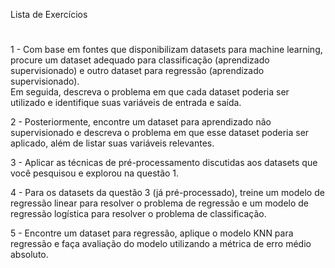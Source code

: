 Lista de Exercícios
#

1 - Com base em fontes que disponibilizam datasets para machine learning, procure um dataset adequado para classificação (aprendizado supervisionado) e outro dataset para regressão (aprendizado supervisionado). <br> 
Em seguida, descreva o problema em que cada dataset poderia ser utilizado e identifique suas variáveis de entrada e saída.

2 - Posteriormente, encontre um dataset para aprendizado não supervisionado e descreva o problema em que esse dataset poderia ser aplicado, além de listar suas variáveis relevantes.

3 - Aplicar as técnicas de pré-processamento discutidas aos datasets que você pesquisou e explorou na questão 1.

4	- Para os datasets da questão 3 (já pré-processado), treine um modelo de regressão linear para resolver o problema de regressão e um modelo de regressão logística para resolver o problema de classificação.

5 -	Encontre um dataset para regressão, aplique o modelo KNN para regressão e faça avaliação do modelo utilizando a métrica de erro médio absoluto.

